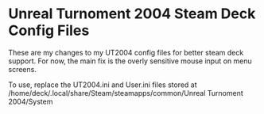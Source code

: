 Unreal Turnoment 2004 Steam Deck Config Files
=============================================

These are my changes to my UT2004 config files for better steam deck support.
For now, the main fix is the overly sensitive mouse input on menu screens.

To use, replace the UT2004.ini and User.ini files stored at 
/home/deck/.local/share/Steam/steamapps/common/Unreal Turnoment 2004/System


